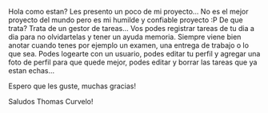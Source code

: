 Hola como estan? Les presento un poco de mi proyecto...
No es el mejor proyecto del mundo pero es mi humilde y confiable proyecto :P
De que trata?
    Trata de un gestor de tareas...
Vos podes registrar tareas de tu dia a dia para no olvidartelas y tener un ayuda memoria.
Siempre viene bien anotar cuando tenes por ejemplo un examen, una entrega de trabajo o lo que sea.
Podes logearte con un usuario, podes editar tu perfil y agregar una foto de perfil para que quede mejor, podes editar y borrar las tareas que ya estan echas...


Espero que les guste, muchas gracias!

Saludos
    Thomas Curvelo! 